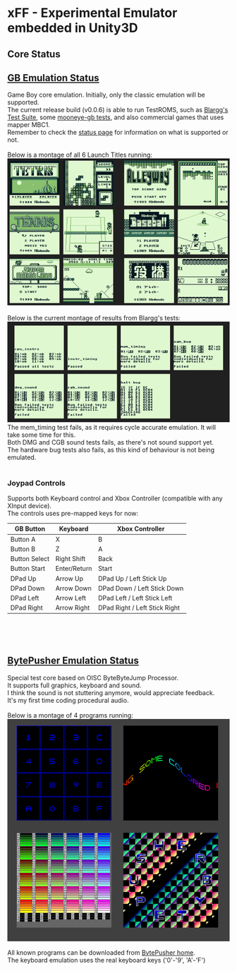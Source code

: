 # xFF - Experimental Emulator embedded in Unity3D

## Core Status ##
## [GB Emulation Status](GB_Status.md) ##
Game Boy core emulation. Initially, only the classic emulation will be supported.  
The current release build (v0.0.6) is able to run TestROMS, such as [Blargg's Test Suite](http://gbdev.gg8.se/files/roms/blargg-gb-tests/), some
[mooneye-gb tests](https://gekkio.fi/files/mooneye-gb/latest/), and also commercial games that uses mapper MBC1.   
Remember to check the [status page](GB_Status.md) for information on what is supported or not.
<br>
<br>
Below is a montage of all 6 Launch Titles running:
<br>
![Launch Games](sshots/GB/launch_games.png)
<br>
<br>
Below is the current montage of results from Blargg's tests:
![Test ROM result](sshots/GB/blarggs_test_suite.png)
<br>
The mem_timing test fails, as it requires cycle accurate emulation. It will take some time for this.    
Both DMG and CGB sound tests fails, as there's not sound support yet.     
The hardware bug tests also fails, as this kind of behaviour is not being emulated.
<br>
<br>
### Joypad Controls ###
Supports both Keyboard control and Xbox Controller (compatible with any XInput device).  
The controls uses pre-mapped keys for now:

GB Button | Keyboard | Xbox Controller
----------|----------|----------------
Button A | X | B
Button B | Z | A
Button Select | Right Shift | Back
Button Start | Enter/Return | Start
DPad Up | Arrow Up | DPad Up / Left Stick Up
DPad Down | Arrow Down | DPad Down / Left Stick Down
DPad Left | Arrow Left | DPad Left / Left Stick Left
DPad Right | Arrow Right | DPad Right / Left Stick Right
<br>

<br>
<br>

## [BytePusher Emulation Status](BytePusher_Status.md) ##
Special test core based on OISC ByteByteJump Processor.  
It supports full graphics, keyboard and sound.  
I think the sound is not stuttering anymore, would appreciate feedback.  
It's my first time coding procedural audio.
<br>
<br>
Below is a montage of 4 programs running:
![Test ROM result](sshots/BytePusher/sample1.png)


All known programs can be downloaded from [BytePusher home](https://esolangs.org/wiki/BytePusher#Programs).  
The keyboard emulation uses the real keyboard keys ('0'-'9', 'A'-'F')
